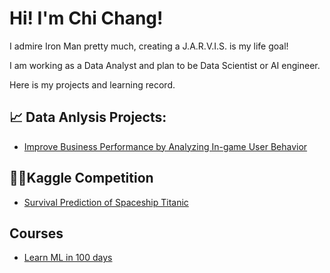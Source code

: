 # Hi! I'm Chi Chang!

I admire Iron Man pretty much, creating a J.A.R.V.I.S. is my life goal!

I am working as a Data Analyst and plan to be Data Scientist or AI engineer.

Here is my projects and learning record.


## :chart_with_upwards_trend: Data Anlysis Projects:

- [Improve Business Performance by Analyzing In-game User Behavior](https://github.com/chiseanchang0727/portfolio/blob/main/Data_Analysis_project.md)

## 👨‍💻Kaggle Competition

- [Survival Prediction of Spaceship Titanic](https://github.com/chiseanchang0727/kaggle/blob/main/survival_prediction_of_spaceship_Titanic/survival_prediction_of_spaceship_Titanic.ipynb)


## Courses

- [Learn ML in 100 days](https://github.com/chiseanchang0727/cupoy_ml_100D)
